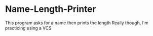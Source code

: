 # Name-Length-Printer
This program asks for a name then prints the length 
Really though, I'm practicing using a VCS
